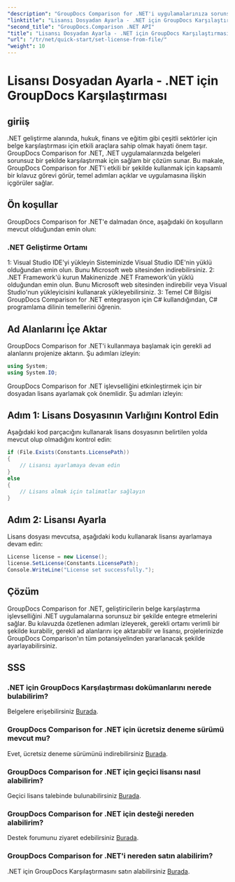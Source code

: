 ```yaml
---
"description": "GroupDocs Comparison for .NET'i uygulamalarınıza sorunsuz bir şekilde nasıl entegre edeceğinizi öğrenin. Ad alanlarını kurun, içe aktarın ve belgeleri zahmetsizce karşılaştırın."
"linktitle": "Lisansı Dosyadan Ayarla - .NET için GroupDocs Karşılaştırması"
"second_title": "GroupDocs.Comparison .NET API"
"title": "Lisansı Dosyadan Ayarla - .NET için GroupDocs Karşılaştırması"
"url": "/tr/net/quick-start/set-license-from-file/"
"weight": 10
---
```


# Lisansı Dosyadan Ayarla - .NET için GroupDocs Karşılaştırması

## giriiş
.NET geliştirme alanında, hukuk, finans ve eğitim gibi çeşitli sektörler için belge karşılaştırması için etkili araçlara sahip olmak hayati önem taşır. GroupDocs Comparison for .NET, .NET uygulamalarınızda belgeleri sorunsuz bir şekilde karşılaştırmak için sağlam bir çözüm sunar. Bu makale, GroupDocs Comparison for .NET'i etkili bir şekilde kullanmak için kapsamlı bir kılavuz görevi görür, temel adımları açıklar ve uygulamasına ilişkin içgörüler sağlar.
## Ön koşullar
GroupDocs Comparison for .NET'e dalmadan önce, aşağıdaki ön koşulların mevcut olduğundan emin olun:
### .NET Geliştirme Ortamı
1: Visual Studio IDE'yi yükleyin
Sisteminizde Visual Studio IDE'nin yüklü olduğundan emin olun. Bunu Microsoft web sitesinden indirebilirsiniz.
2: .NET Framework'ü kurun
Makinenizde .NET Framework'ün yüklü olduğundan emin olun. Bunu Microsoft web sitesinden indirebilir veya Visual Studio'nun yükleyicisini kullanarak yükleyebilirsiniz.
3: Temel C# Bilgisi
GroupDocs Comparison for .NET entegrasyon için C# kullandığından, C# programlama dilinin temellerini öğrenin.

## Ad Alanlarını İçe Aktar
GroupDocs Comparison for .NET'i kullanmaya başlamak için gerekli ad alanlarını projenize aktarın. Şu adımları izleyin:
```csharp
using System;
using System.IO;
```

GroupDocs Comparison for .NET işlevselliğini etkinleştirmek için bir dosyadan lisans ayarlamak çok önemlidir. Şu adımları izleyin:
## Adım 1: Lisans Dosyasının Varlığını Kontrol Edin
Aşağıdaki kod parçacığını kullanarak lisans dosyasının belirtilen yolda mevcut olup olmadığını kontrol edin:
```csharp
if (File.Exists(Constants.LicensePath))
{
    // Lisansı ayarlamaya devam edin
}
else
{
    // Lisans almak için talimatlar sağlayın
}
```
## Adım 2: Lisansı Ayarla
Lisans dosyası mevcutsa, aşağıdaki kodu kullanarak lisansı ayarlamaya devam edin:
```csharp
License license = new License();
license.SetLicense(Constants.LicensePath);
Console.WriteLine("License set successfully.");
```

## Çözüm
GroupDocs Comparison for .NET, geliştiricilerin belge karşılaştırma işlevselliğini .NET uygulamalarına sorunsuz bir şekilde entegre etmelerini sağlar. Bu kılavuzda özetlenen adımları izleyerek, gerekli ortamı verimli bir şekilde kurabilir, gerekli ad alanlarını içe aktarabilir ve lisansı, projelerinizde GroupDocs Comparison'ın tüm potansiyelinden yararlanacak şekilde ayarlayabilirsiniz.
## SSS
### .NET için GroupDocs Karşılaştırması dokümanlarını nerede bulabilirim?
Belgelere erişebilirsiniz [Burada](https://tutorials.groupdocs.com/comparison/net/).
### GroupDocs Comparison for .NET için ücretsiz deneme sürümü mevcut mu?
Evet, ücretsiz deneme sürümünü indirebilirsiniz [Burada](https://releases.groupdocs.com/).
### GroupDocs Comparison for .NET için geçici lisansı nasıl alabilirim?
Geçici lisans talebinde bulunabilirsiniz [Burada](https://purchase.groupdocs.com/temporary-license/).
### GroupDocs Comparison for .NET için desteği nereden alabilirim?
Destek forumunu ziyaret edebilirsiniz [Burada](https://forum.groupdocs.com/c/comparison/12).
### GroupDocs Comparison for .NET'i nereden satın alabilirim?
.NET için GroupDocs Karşılaştırmasını satın alabilirsiniz [Burada](https://purchase.groupdocs.com/buy).